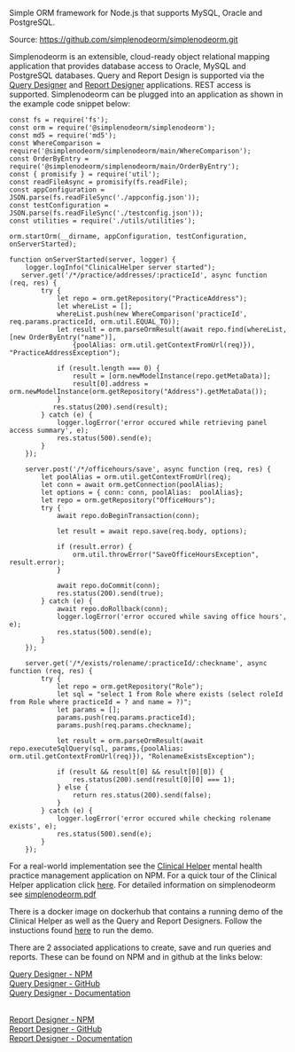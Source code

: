 Simple ORM framework for Node.js that supports MySQL, Oracle and PostgreSQL.

Source:
https://github.com/simplenodeorm/simplenodeorm.git

Simplenodeorm is an extensible, cloud-ready object relational mapping application that provides database access to Oracle, 
MySQL and PostgreSQL databases. Query and Report Design is supported via the <a href="https://github.com/simplenodeorm/simplenodedesigner/blob/master/public/docs/qdesigner-full.pdf" target="_blank">Query Designer</a> and <a href="https://github.com/simplenodeorm/simplenodereport/blob/master/public/docs/rdesigner-full.pdf" target="_blank">Report Designer</a> applications. 
REST access is supported. Simplenodeorm can be plugged into an application as shown in the example code snippet below:

```
const fs = require('fs');
const orm = require('@simplenodeorm/simplenodeorm');
const md5 = require('md5');
const WhereComparison = require('@simplenodeorm/simplenodeorm/main/WhereComparison');
const OrderByEntry = require('@simplenodeorm/simplenodeorm/main/OrderByEntry');
const { promisify } = require('util');
const readFileAsync = promisify(fs.readFile);
const appConfiguration = JSON.parse(fs.readFileSync('./appconfig.json'));
const testConfiguration = JSON.parse(fs.readFileSync('./testconfig.json'));
const utilities = require('./utils/utilities');

orm.startOrm(__dirname, appConfiguration, testConfiguration, onServerStarted);

function onServerStarted(server, logger) {
    logger.logInfo("ClinicalHelper server started");
   server.get('/*/practice/addresses/:practiceId', async function (req, res) {
        try {
            let repo = orm.getRepository("PracticeAddress");
            let whereList = [];
            whereList.push(new WhereComparison('practiceId', req.params.practiceId, orm.util.EQUAL_TO));
            let result = orm.parseOrmResult(await repo.find(whereList, [new OrderByEntry("name")],
                {poolAlias: orm.util.getContextFromUrl(req)}), "PracticeAddressException");

            if (result.length === 0) {
                result = [orm.newModelInstance(repo.getMetaData)];
                result[0].address = orm.newModelInstance(orm.getRepository("Address").getMetaData());
            }
           res.status(200).send(result);
        } catch (e) {
            logger.logError('error occured while retrieving panel access summary', e);
            res.status(500).send(e);
        }
    });

    server.post('/*/officehours/save', async function (req, res) {
        let poolAlias = orm.util.getContextFromUrl(req);
        let conn = await orm.getConnection(poolAlias);
        let options = { conn: conn, poolAlias:  poolAlias};
        let repo = orm.getRepository("OfficeHours");
        try {
            await repo.doBeginTransaction(conn);

            let result = await repo.save(req.body, options);

            if (result.error) {
                orm.util.throwError("SaveOfficeHoursException", result.error);
            }

            await repo.doCommit(conn);
            res.status(200).send(true);
        } catch (e) {
            await repo.doRollback(conn);
            logger.logError('error occured while saving office hours', e);
            res.status(500).send(e);
        }
    });

    server.get('/*/exists/rolename/:practiceId/:checkname', async function (req, res) {
        try {
            let repo = orm.getRepository("Role");
            let sql = "select 1 from Role where exists (select roleId from Role where practiceId = ? and name = ?)";
            let params = [];
            params.push(req.params.practiceId);
            params.push(req.params.checkname);

            let result = orm.parseOrmResult(await repo.executeSqlQuery(sql, params,{poolAlias: orm.util.getContextFromUrl(req)}), "RolenameExistsException");

            if (result && result[0] && result[0][0]) {
                res.status(200).send(result[0][0] === 1);
            } else {
                return res.status(200).send(false);
            }
        } catch (e) {
            logger.logError('error occured while checking rolename exists', e);
            res.status(500).send(e);
        }
    });

```
For a real-world implementation see the <a href="https://www.npmjs.com/package/@clinicalhelper/clinicalhelper" target="_blank">Clinical Helper</a> mental health practice management application on NPM. 
For a quick tour of the Clinical Helper application click <a href="https://github.com/clinicalhelper/clinicalhelperclient/blob/master/public/docs/quicktour.pdf" target="_blank">here</a>.
For detailed information on simplenodeorm see <a href="https://github.com/simplenodeorm/simplenodeorm/blob/master/simplenodeorm.pdf" target="_blank">simplenodeorm.pdf</a>

There is a docker image on dockerhub that contains a running demo of the Clinical Helper as well as the Query and Report Designers. Follow the instuctions
found <a href="https://github.com/clinicalhelper/clinicalhelperdemo/blob/master/README.md" target="_blank">here</a> to run the demo.

There are 2 associated applications to create, save and run queries and reports. These can be found on NPM and in github at the links below:

<a href="https://www.npmjs.com/package/@simplenodeorm/simplenodedesigner" target="_blank">Query Designer - NPM</a><br />
<a href="https://github.com/simplenodeorm/simplenodedesigner" target="_blank">Query Designer - GitHub</a><br />
<a href="https://github.com/simplenodeorm/simplenodedesigner/blob/master/public/docs/qdesigner-full.pdf" target="_blank">Query Designer - Documentation</a><br /><br />

<a href="https://www.npmjs.com/package/@simplenodeorm/simplenodereport" target="_blank">Report Designer - NPM</a><br />
<a href="https://github.com/simplenodeorm/simplenodereport" target="_blank">Report Designer - GitHub</a><br />
<a href="https://github.com/simplenodeorm/simplenodereport/blob/master/public/docs/rdesigner-full.pdf" target="_blank">Report Designer - Documentation</a>

